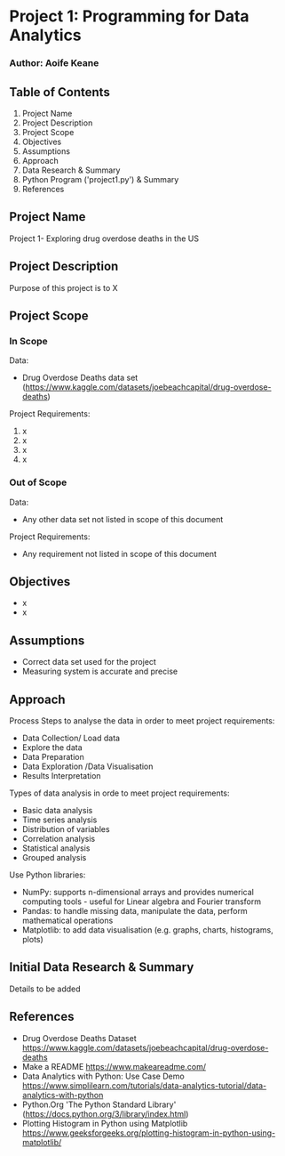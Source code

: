 # Project 1: Programming for Data Analytics
### Author: Aoife Keane

## Table of Contents
1. Project Name
2. Project Description
3. Project Scope
4. Objectives
5. Assumptions
6. Approach
7. Data Research & Summary
8. Python Program ('project1.py') & Summary
9. References

## Project Name 
Project 1- Exploring drug overdose deaths in the US 

## Project Description
Purpose of this project is to X 

## Project Scope
### In Scope
Data: 
* Drug Overdose Deaths data set (https://www.kaggle.com/datasets/joebeachcapital/drug-overdose-deaths)

Project Requirements: 
1. x 
2. x
3. x 
4. x

### Out of Scope
Data: 
* Any other data set not listed in scope of this document

Project Requirements: 
* Any requirement not listed in scope of this document

## Objectives
* x
* x

## Assumptions
* Correct data set used for the project
* Measuring system is accurate and precise

## Approach 
Process Steps to analyse the data in order to meet project requirements:
* Data Collection/ Load data
* Explore the data
* Data Preparation 
* Data Exploration /Data Visualisation 
* Results Interpretation

Types of data analysis in orde to meet project requirements:
* Basic data analysis
* Time series analysis
* Distribution of variables
* Correlation analysis
* Statistical analysis
* Grouped analysis

Use Python libraries:
* NumPy: supports n-dimensional arrays and provides numerical computing tools - useful for Linear algebra and Fourier transform
* Pandas: to handle missing data, manipulate the data, perform mathematical operations
* Matplotlib: to add data visualisation (e.g. graphs, charts, histograms, plots)

## Initial Data Research & Summary
Details to be added

## References
* Drug Overdose Deaths Dataset https://www.kaggle.com/datasets/joebeachcapital/drug-overdose-deaths
* Make a README https://www.makeareadme.com/ 
* Data Analytics with Python: Use Case Demo https://www.simplilearn.com/tutorials/data-analytics-tutorial/data-analytics-with-python
* Python.Org 'The Python Standard Library' (https://docs.python.org/3/library/index.html)
* Plotting Histogram in Python using Matplotlib https://www.geeksforgeeks.org/plotting-histogram-in-python-using-matplotlib/
